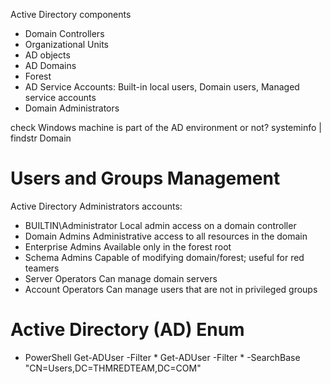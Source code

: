 
Active Directory components
- Domain Controllers
- Organizational Units
- AD objects
- AD Domains
- Forest
- AD Service Accounts: Built-in local users, Domain users, Managed service accounts
- Domain Administrators


check Windows machine is part of the AD environment or not?         systeminfo | findstr Domain

# Users and Groups Management
Active Directory Administrators accounts:
- BUILTIN\Administrator	            Local admin access on a domain controller
- Domain Admins	                    Administrative access to all resources in the domain
- Enterprise Admins	                Available only in the forest root
- Schema Admins	                    Capable of modifying domain/forest; useful for red teamers
- Server Operators	                Can manage domain servers
- Account Operators	                Can manage users that are not in privileged groups

# Active Directory (AD) Enum
- PowerShell
    Get-ADUser -Filter *
    Get-ADUser -Filter * -SearchBase "CN=Users,DC=THMREDTEAM,DC=COM"